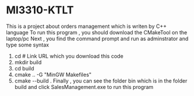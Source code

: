# MI3310-KTLT
This is a project about orders management which is writen by C++ language 
To run this program , you should download the CMakeTool on the laptop/pc 
Next , you find the command prompt and run as adminstrator and type some syntax 
1) cd # Link URL which you download this code
2) mkdir build
3) cd build
4) cmake .. -G "MinGW Makefiles"
5) cmake --build .
Finally , you can see the folder bin which is in the folder build and click SalesManagement.exe to run this program
